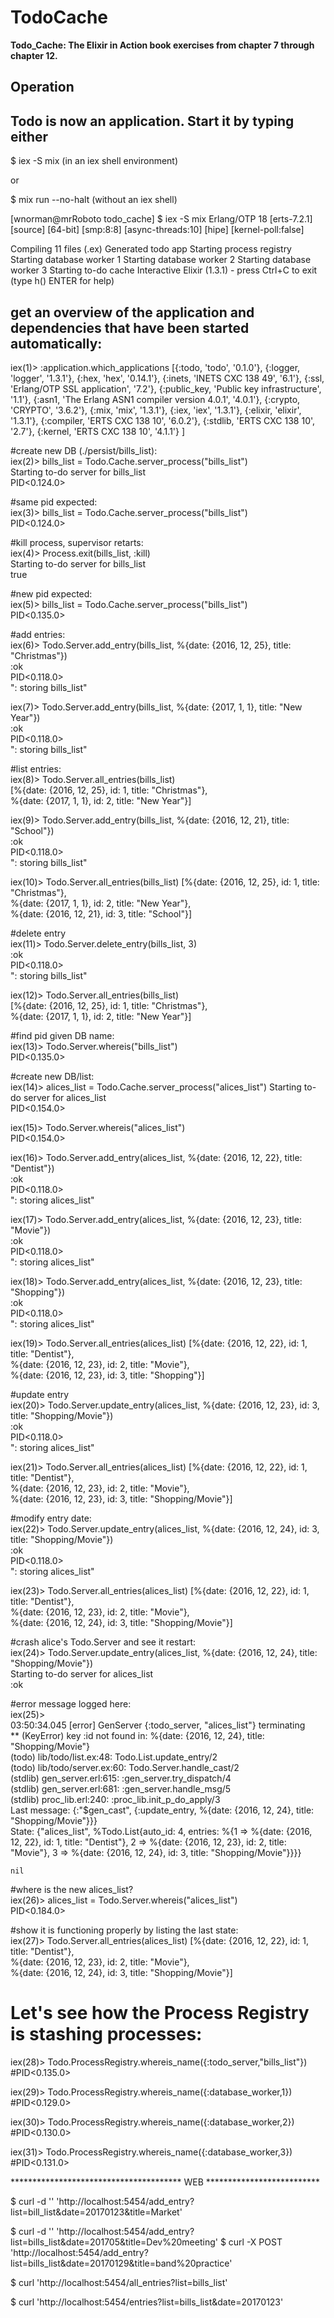 # TodoCache

**Todo_Cache: The Elixir in Action book exercises from chapter 7 through chapter 12.**

## Operation

## Todo is now an application. Start it by typing either

$ iex -S mix (in an iex shell environment)

or 

$ mix run --no-halt (without an iex shell)


[wnorman@mrRoboto todo_cache] $ iex -S mix
Erlang/OTP 18 [erts-7.2.1] [source] [64-bit] [smp:8:8] [async-threads:10] [hipe] [kernel-poll:false]

Compiling 11 files (.ex)
Generated todo app
Starting process registry
Starting database worker 1
Starting database worker 2
Starting database worker 3
Starting to-do cache
Interactive Elixir (1.3.1) - press Ctrl+C to exit (type h() ENTER for help)

## get an overview of the application and dependencies that have been started automatically:

iex(1)> :application.which_applications
[{:todo, 'todo', '0.1.0'}, {:logger, 'logger', '1.3.1'},
 {:hex, 'hex', '0.14.1'}, {:inets, 'INETS  CXC 138 49', '6.1'},
 {:ssl, 'Erlang/OTP SSL application', '7.2'},
 {:public_key, 'Public key infrastructure', '1.1'},
 {:asn1, 'The Erlang ASN1 compiler version 4.0.1', '4.0.1'},
 {:crypto, 'CRYPTO', '3.6.2'}, {:mix, 'mix', '1.3.1'}, {:iex, 'iex', '1.3.1'},
 {:elixir, 'elixir', '1.3.1'}, {:compiler, 'ERTS  CXC 138 10', '6.0.2'},
 {:stdlib, 'ERTS  CXC 138 10', '2.7'}, {:kernel, 'ERTS  CXC 138 10', '4.1.1'}
]

#create new DB (./persist/bills_list):  
iex(2)> bills_list = Todo.Cache.server_process("bills_list")  
Starting to-do server for bills_list  
PID<0.124.0>  

#same pid expected:  
iex(3)> bills_list = Todo.Cache.server_process("bills_list")  
PID<0.124.0>  

#kill process, supervisor retarts:  
iex(4)> Process.exit(bills_list, :kill)  
Starting to-do server for bills_list  
true  

#new pid expected:  
iex(5)> bills_list = Todo.Cache.server_process("bills_list")  
PID<0.135.0>  

#add entries:  
iex(6)> Todo.Server.add_entry(bills_list, %{date: {2016, 12, 25}, title: "Christmas"})  
:ok  
PID<0.118.0>  
": storing bills_list"  

iex(7)> Todo.Server.add_entry(bills_list, %{date: {2017, 1, 1}, title: "New Year"})  
:ok  
PID<0.118.0>  
": storing bills_list"  

#list entries:  
iex(8)> Todo.Server.all_entries(bills_list)  
[%{date: {2016, 12, 25}, id: 1, title: "Christmas"},  
 %{date: {2017, 1, 1}, id: 2, title: "New Year"}]  

iex(9)> Todo.Server.add_entry(bills_list, %{date: {2016, 12, 21}, title: "School"})  
:ok  
PID<0.118.0>  
": storing bills_list"  

iex(10)> Todo.Server.all_entries(bills_list)                                    [%{date: {2016, 12, 25}, id: 1, title: "Christmas"},  
 %{date: {2017, 1, 1}, id: 2, title: "New Year"},  
  %{date: {2016, 12, 21}, id: 3, title: "School"}]  

#delete entry  
iex(11)> Todo.Server.delete_entry(bills_list, 3)  
:ok  
PID<0.118.0>  
": storing bills_list"  

iex(12)> Todo.Server.all_entries(bills_list)      
[%{date: {2016, 12, 25}, id: 1, title: "Christmas"},  
 %{date: {2017, 1, 1}, id: 2, title: "New Year"}]  

#find pid given DB name:  
iex(13)> Todo.Server.whereis("bills_list")    
PID<0.135.0>  

#create new DB/list:  
iex(14)> alices_list = Todo.Cache.server_process("alices_list")                 Starting to-do server for alices_list  
PID<0.154.0>  

iex(15)> Todo.Server.whereis("alices_list")                      
PID<0.154.0>  

iex(16)> Todo.Server.add_entry(alices_list, %{date: {2016, 12, 22}, title: "Dentist"})       
:ok  
PID<0.118.0>  
": storing alices_list"  

iex(17)> Todo.Server.add_entry(alices_list, %{date: {2016, 12, 23}, title: "Movie"})    
:ok  
PID<0.118.0>  
": storing alices_list"  

iex(18)> Todo.Server.add_entry(alices_list, %{date: {2016, 12, 23}, title: "Shopping"})  
:ok  
PID<0.118.0>  
": storing alices_list"  

iex(19)> Todo.Server.all_entries(alices_list)                                   [%{date: {2016, 12, 22}, id: 1, title: "Dentist"},  
 %{date: {2016, 12, 23}, id: 2, title: "Movie"},  
  %{date: {2016, 12, 23}, id: 3, title: "Shopping"}]  

#update entry  
iex(20)> Todo.Server.update_entry(alices_list, %{date: {2016, 12, 23}, id: 3, title: "Shopping/Movie"})  
:ok  
PID<0.118.0>  
": storing alices_list"  

iex(21)> Todo.Server.all_entries(alices_list)                                   [%{date: {2016, 12, 22}, id: 1, title: "Dentist"},  
 %{date: {2016, 12, 23}, id: 2, title: "Movie"},  
  %{date: {2016, 12, 23}, id: 3, title: "Shopping/Movie"}]  

#modify entry date:  
iex(22)> Todo.Server.update_entry(alices_list, %{date: {2016, 12, 24}, id: 3, title: "Shopping/Movie"})  
:ok  
PID<0.118.0>  
": storing alices_list"  

iex(23)> Todo.Server.all_entries(alices_list)                                   [%{date: {2016, 12, 22}, id: 1, title: "Dentist"},  
 %{date: {2016, 12, 23}, id: 2, title: "Movie"},  
  %{date: {2016, 12, 24}, id: 3, title: "Shopping/Movie"}]  

#crash alice's Todo.Server and see it restart:  
iex(24)> Todo.Server.update_entry(alices_list, %{date: {2016, 12, 24}, title: "Shopping/Movie"})         
Starting to-do server for alices_list  
:ok  

#error message logged here:  
iex(25)>   
03:50:34.045 [error] GenServer {:todo_server, "alices_list"} terminating  
** (KeyError) key :id not found in: %{date: {2016, 12, 24}, title: "Shopping/Movie"}  
    (todo) lib/todo/list.ex:48: Todo.List.update_entry/2  
    (todo) lib/todo/server.ex:60: Todo.Server.handle_cast/2  
    (stdlib) gen_server.erl:615: :gen_server.try_dispatch/4  
    (stdlib) gen_server.erl:681: :gen_server.handle_msg/5  
    (stdlib) proc_lib.erl:240: :proc_lib.init_p_do_apply/3  
  Last message: {:"$gen_cast", {:update_entry, %{date: {2016, 12, 24}, title: "Shopping/Movie"}}}  
  State: {"alices_list", %Todo.List{auto_id: 4, entries: %{1 => %{date: {2016, 12, 22}, id: 1, title: "Dentist"}, 2 => %{date: {2016, 12, 23}, id: 2, title: "Movie"}, 3 => %{date: {2016, 12, 24}, id: 3, title: "Shopping/Movie"}}}}  

    nil  

#where is the new alices_list?  
iex(26)> alices_list = Todo.Server.whereis("alices_list")  
PID<0.184.0>              

#show it is functioning properly by listing the last state:  
iex(27)> Todo.Server.all_entries(alices_list)                                   [%{date: {2016, 12, 22}, id: 1, title: "Dentist"},  
     %{date: {2016, 12, 23}, id: 2, title: "Movie"},  
     %{date: {2016, 12, 24}, id: 3, title: "Shopping/Movie"}]  


# Let's see how the Process Registry is stashing processes:
iex(28)> Todo.ProcessRegistry.whereis_name({:todo_server,"bills_list"})
#PID<0.135.0>
 
iex(29)> Todo.ProcessRegistry.whereis_name({:database_worker,1})
#PID<0.129.0>

iex(30)> Todo.ProcessRegistry.whereis_name({:database_worker,2})
#PID<0.130.0>
 
iex(31)> Todo.ProcessRegistry.whereis_name({:database_worker,3})
#PID<0.131.0>

*************************************** WEB **************************

$ curl -d '' 'http://localhost:5454/add_entry?list=bill_list&date=20170123&title=Market'

$ curl -d '' 'http://localhost:5454/add_entry?list=bills_list&date=201705&title=Dev%20meeting'
$ curl -X POST 'http://localhost:5454/add_entry?list=bills_list&date=20170129&title=band%20practice'

$ curl 'http://localhost:5454/all_entries?list=bills_list'

$ curl 'http://localhost:5454/entries?list=bills_list&date=20170123'

